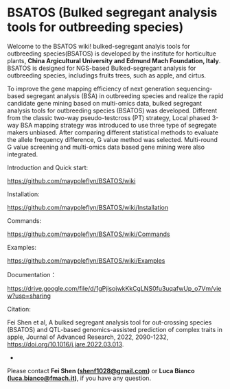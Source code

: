 # BSATOS (Bulked segregant analysis tools for outbreeding species)

Welcome to the BSATOS wiki! bulked-segregant analyis tools for outbreeding species(BSATOS) is developed by the institute for horticultue plants, **China Argicultural University and Edmund Mach Foundation, Italy**. BSATOS is designed for NGS-based Bulked-segregant analysis for outbreeding species, includings fruits trees, such as apple, and cirtus.

To improve the gene mapping efficiency of next generation sequencing-based segregant analysis (BSA) in outbreeding species and realize the rapid candidate gene mining based on multi-omics data, bulked segregant analysis tools for outbreeding species (BSATOS) was developed. Different from the classic two-way pseudo-testcross (PT) strategy, Local phased 3-way BSA mapping strategy was introduced to use three type of segregate makers unbiased. After comparing different statistical methods to evaluate the allele frequency difference, G value method was selected. Multi-round G value screening and multi-omics data based gene mining were also integrated.



Introduction and Quick start:

https://github.com/maypoleflyn/BSATOS/wiki

Installation:

https://github.com/maypoleflyn/BSATOS/wiki/Installation

Commands:

https://github.com/maypoleflyn/BSATOS/wiki/Commands

Examples:

https://github.com/maypoleflyn/BSATOS/wiki/Examples

Documentation：

https://drive.google.com/file/d/1gPjisojwkKkCgLNS0fu3uqafwUp_o7Vm/view?usp=sharing

Citation:

Fei Shen et al, A bulked segregant analysis tool for out-crossing species (BSATOS) and QTL-based genomics-assisted prediction of complex traits in apple, Journal of Advanced Research, 2022, 2090-1232, https://doi.org/10.1016/j.jare.2022.03.013.

-

Please contact **Fei Shen (shenf1028@gmail.com)** or **Luca Bianco (luca.bianco@fmach.it)**, if you have any question. 


